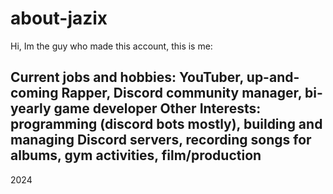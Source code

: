 # about-jazix
Hi, Im the guy who made this account, this is me:

Current jobs and hobbies: YouTuber, up-and-coming Rapper, Discord community manager, bi-yearly game developer
Other Interests: programming (discord bots mostly), building and managing Discord servers, recording songs for albums, gym activities, film/production
---------------------------------
2024
